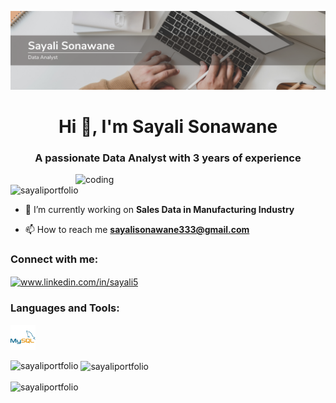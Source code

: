![logo](https://github.com/sayaliportfolio/sayaliportfolio/blob/main/Beige%20and%20White%20Modern%20LinkedIn%20Background%20Photo.png)
<h1 align="center">Hi 👋, I'm Sayali Sonawane</h1>
<h3 align="center">A passionate Data Analyst with 3 years of experience</h3>

<img align="right" alt="coding" width="400" src="https://github.com/sayaliportfolio/sayaliportfolio/blob/main/Data%20Analysis%20Animated%20Icon%20download%20in%20JSON%2C%20LOTTIE%20or%20MP4%20format.html">

<p align="left"> <img src="https://komarev.com/ghpvc/?username=sayaliportfolio&label=Profile%20views&color=0e75b6&style=flat" alt="sayaliportfolio" /> </p>

- 🔭 I’m currently working on **Sales Data in Manufacturing Industry**

- 📫 How to reach me **sayalisonawane333@gmail.com**

<h3 align="left">Connect with me:</h3>
<p align="left">
<a href="https://linkedin.com/in/www.linkedin.com/in/sayali5" target="blank"><img align="center" src="https://raw.githubusercontent.com/rahuldkjain/github-profile-readme-generator/master/src/images/icons/Social/linked-in-alt.svg" alt="www.linkedin.com/in/sayali5" height="30" width="40" /></a>
</p>

<h3 align="left">Languages and Tools:</h3>
<p align="left"> <a href="https://www.mysql.com/" target="_blank" rel="noreferrer"> <img src="https://raw.githubusercontent.com/devicons/devicon/master/icons/mysql/mysql-original-wordmark.svg" alt="mysql" width="40" height="40"/> </a> </p>

<p><img align="left" src="https://github-readme-stats.vercel.app/api/top-langs?username=sayaliportfolio&show_icons=true&locale=en&layout=compact" alt="sayaliportfolio" /></p>

<p>&nbsp;<img align="center" src="https://github-readme-stats.vercel.app/api?username=sayaliportfolio&show_icons=true&locale=en" alt="sayaliportfolio" /></p>

<p><img align="center" src="https://github-readme-streak-stats.herokuapp.com/?user=sayaliportfolio&" alt="sayaliportfolio" /></p>

